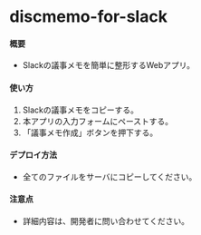 # discmemo-for-slack

#### 概要
* Slackの議事メモを簡単に整形するWebアプリ。

#### 使い方
1. Slackの議事メモをコピーする。
1. 本アプリの入力フォームにペーストする。
1. 「議事メモ作成」ボタンを押下する。

#### デプロイ方法
* 全てのファイルをサーバにコピーしてください。

#### 注意点
* 詳細内容は、開発者に問い合わせてください。

